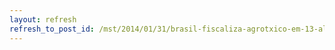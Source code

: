 ```yaml
---
layout: refresh
refresh_to_post_id: /mst/2014/01/31/brasil-fiscaliza-agrotxico-em-13-alimentos-eua-e-europa-300
---
```

